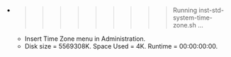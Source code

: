 * >>>>>>>>> Running inst-std-system-time-zone.sh ...
  * Insert Time Zone menu in Administration.
  * Disk size = 5569308K. Space Used = 4K. Runtime = 00:00:00:00.
